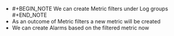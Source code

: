 - #+BEGIN_NOTE
  We can create Metric filters under Log groups
  #+END_NOTE
- As an outcome of Metric filters a new metric will be created
- We can create Alarms based on the filtered metric now